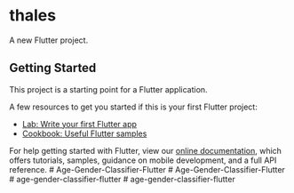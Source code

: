 # thales

A new Flutter project.

## Getting Started

This project is a starting point for a Flutter application.

A few resources to get you started if this is your first Flutter project:

- [Lab: Write your first Flutter app](https://flutter.dev/docs/get-started/codelab)
- [Cookbook: Useful Flutter samples](https://flutter.dev/docs/cookbook)

For help getting started with Flutter, view our
[online documentation](https://flutter.dev/docs), which offers tutorials,
samples, guidance on mobile development, and a full API reference.
#   A g e - G e n d e r - C l a s s i f i e r - F l u t t e r  
 #   A g e - G e n d e r - C l a s s i f i e r - F l u t t e r  
 #   a g e - g e n d e r - c l a s s i f i e r - f l u t t e r  
 #   a g e - g e n d e r - c l a s s i f i e r - f l u t t e r  
 